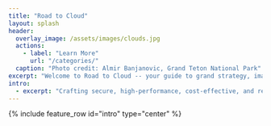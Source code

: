 ```yaml
---
title: "Road to Cloud"
layout: splash
header:
  overlay_image: /assets/images/clouds.jpg
  actions:
    - label: "Learn More"
      url: "/categories/"
  caption: "Photo credit: Almir Banjanovic, Grand Teton National Park"
excerpt: "Welcome to Road to Cloud -- your guide to grand strategy, imaginative solutions and creative implementations!"
intro:
  - excerpt: "Crafting secure, high-performance, cost-effective, and resilient solutions for your enterprise journey."
---
```


{% include feature_row id="intro" type="center" %}
